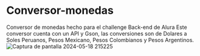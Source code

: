 # Conversor-monedas
Conversor de monedas hecho para el challenge Back-end de Alura
 Este conversor cuenta con un API y Gson, las conversiones son de Dolares a Soles Peruanos, Pesos Mexicano, Pesos Colombianos y Pesos Argentinos.
 ![Captura de pantalla 2024-05-18 215225](https://github.com/DanyMacor/Conversor-monedas/assets/157050578/c12a8606-77fb-4e1f-8156-1919b3088e7f)
